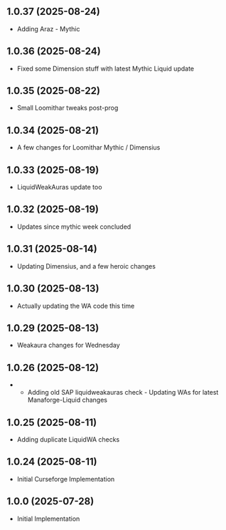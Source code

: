 ## 1.0.37 (2025-08-24)
- Adding Araz - Mythic 

## 1.0.36 (2025-08-24)
- Fixed some Dimension stuff with latest Mythic Liquid update 

## 1.0.35 (2025-08-22)
- Small Loomithar tweaks post-prog 

## 1.0.34 (2025-08-21)
- A few changes for Loomithar Mythic / Dimensius 

## 1.0.33 (2025-08-19)
- LiquidWeakAuras update too 

## 1.0.32 (2025-08-19)
- Updates since mythic week concluded 

## 1.0.31 (2025-08-14)
- Updating Dimensius, and a few heroic changes 

## 1.0.30 (2025-08-13)
- Actually updating the WA code this time 

## 1.0.29 (2025-08-13)
- Weakaura changes for Wednesday 

## 1.0.26 (2025-08-12)
- - Adding old SAP liquidweakauras check  - Updating WAs for latest Manaforge-Liquid changes 

## 1.0.25 (2025-08-11)
- Adding duplicate LiquidWA checks 

## 1.0.24 (2025-08-11)
- Initial Curseforge Implementation 

## 1.0.0 (2025-07-28)
- Initial Implementation